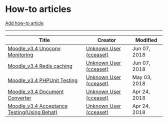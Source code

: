 # How-to articles

<a href="https://wiki.ucl.ac.uk?createDialogSpaceKey=ISMoodle&amp;createDialogBlueprintId=d4c661c6-2b66-45d2-ab2d-070c1df4576a" class="aui-button create-from-template-button">Add how-to article</a>

------------------------------------------------------------------------

| Title                                                                                                   | Creator                                                               | Modified     |
|---------------------------------------------------------------------------------------------------------|-----------------------------------------------------------------------|--------------|
| [Moodle\_v3.4 Unoconv Monitoring](/display/ISMoodle/Moodle_v3.4+Unoconv+Monitoring)                     | <a href="/display/~cceaset" class="url fn">Unknown User (cceaset)</a> | Jun 07, 2018 |
| [Moodle\_v3.4 Redis caching](/display/ISMoodle/Moodle_v3.4+Redis+caching)                               | <a href="/display/~cceaset" class="url fn">Unknown User (cceaset)</a> | Jun 07, 2018 |
| [Moodle\_v3.4 PHPUnit Testing](/display/ISMoodle/Moodle_v3.4+PHPUnit+Testing)                           | <a href="/display/~cceaset" class="url fn">Unknown User (cceaset)</a> | May 03, 2018 |
| [Moodle\_v3.4 Document Converter](/display/ISMoodle/Moodle_v3.4+Document+Converter)                     | <a href="/display/~cceaset" class="url fn">Unknown User (cceaset)</a> | Apr 24, 2018 |
| [Moodle\_v3.4 Acceptance Testing(Using Behat)](../ISMoodle/Moodle_v3.4_Acceptance_Testing_Using_Behat_) | <a href="/display/~cceaset" class="url fn">Unknown User (cceaset)</a> | Apr 24, 2018 |


